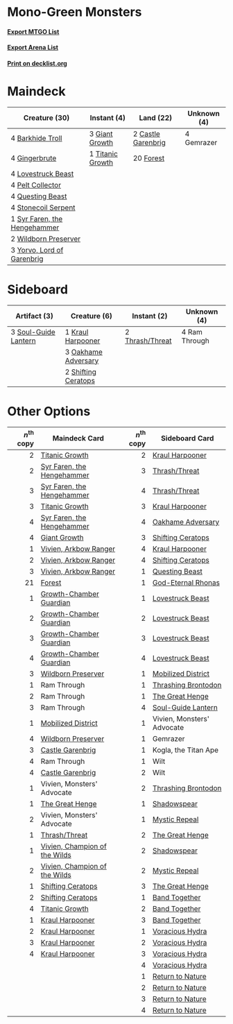 # Mono-Green Monsters

#### [Export MTGO List](../collection/Mono-Green%20Monsters/Mono-Green%20Monsters.txt)
#### [Export Arena List](../collection/Mono-Green%20Monsters/Mono-Green%20Monsters_arena.txt)
#### [Print on decklist.org](http://decklist.org/?deckmain=4%09Barkhide%20Troll%0A2%09Castle%20Garenbrig%0A20%09Forest%0A4%09Gemrazer%0A3%09Giant%20Growth%0A4%09Gingerbrute%0A4%09Lovestruck%20Beast%0A4%09Pelt%20Collector%0A4%09Questing%20Beast%0A4%09Stonecoil%20Serpent%0A1%09Syr%20Faren,%20the%20Hengehammer%0A1%09Titanic%20Growth%0A2%09Wildborn%20Preserver%0A3%09Yorvo,%20Lord%20of%20Garenbrig&deckside=1%09Kraul%20Harpooner%0A3%09Oakhame%20Adversary%0A4%09Ram%20Through%0A2%09Shifting%20Ceratops%0A3%09Soul-Guide%20Lantern%0A2%09Thrash/Threat)
# Maindeck

|                                             Creature (30)                                             |                                        Instant (4)                                        |                                          Land (22)                                          |Unknown (4)|
|-------------------------------------------------------------------------------------------------------|-------------------------------------------------------------------------------------------|---------------------------------------------------------------------------------------------|-----------|
|4 [Barkhide Troll](http://gatherer.wizards.com/Pages/Card/Details.aspx?multiverseid=466919)            |3 [Giant Growth](http://gatherer.wizards.com/Pages/Card/Details.aspx?multiverseid=129568)  |2 [Castle Garenbrig](http://gatherer.wizards.com/Pages/Card/Details.aspx?multiverseid=473202)|4 Gemrazer |
|4 [Gingerbrute](http://gatherer.wizards.com/Pages/Card/Details.aspx?multiverseid=473181)               |1 [Titanic Growth](http://gatherer.wizards.com/Pages/Card/Details.aspx?multiverseid=221203)|20 [Forest](http://gatherer.wizards.com/Pages/Card/Details.aspx?multiverseid=439860)         |           |
|4 [Lovestruck Beast](http://gatherer.wizards.com/Pages/Card/Details.aspx?multiverseid=473127)          |                                                                                           |                                                                                             |           |
|4 [Pelt Collector](http://gatherer.wizards.com/Pages/Card/Details.aspx?multiverseid=452891)            |                                                                                           |                                                                                             |           |
|4 [Questing Beast](http://gatherer.wizards.com/Pages/Card/Details.aspx?multiverseid=473133)            |                                                                                           |                                                                                             |           |
|4 [Stonecoil Serpent](http://gatherer.wizards.com/Pages/Card/Details.aspx?multiverseid=473197)         |                                                                                           |                                                                                             |           |
|1 [Syr Faren, the Hengehammer](http://gatherer.wizards.com/Pages/Card/Details.aspx?multiverseid=473139)|                                                                                           |                                                                                             |           |
|2 [Wildborn Preserver](http://gatherer.wizards.com/Pages/Card/Details.aspx?multiverseid=473144)        |                                                                                           |                                                                                             |           |
|3 [Yorvo, Lord of Garenbrig](http://gatherer.wizards.com/Pages/Card/Details.aspx?multiverseid=473147)  |                                                                                           |                                                                                             |           |


# Sideboard

|                                         Artifact (3)                                          |                                         Creature (6)                                         |                                       Instant (2)                                        | Unknown (4) |
|-----------------------------------------------------------------------------------------------|----------------------------------------------------------------------------------------------|------------------------------------------------------------------------------------------|-------------|
|3 [Soul-Guide Lantern](http://gatherer.wizards.com/Pages/Card/Details.aspx?multiverseid=476488)|1 [Kraul Harpooner](http://gatherer.wizards.com/Pages/Card/Details.aspx?multiverseid=452886)  |2 [Thrash/Threat](http://gatherer.wizards.com/Pages/Card/Details.aspx?multiverseid=457373)|4 Ram Through|
|                                                                                               |3 [Oakhame Adversary](http://gatherer.wizards.com/Pages/Card/Details.aspx?multiverseid=473129)|                                                                                          |             |
|                                                                                               |2 [Shifting Ceratops](http://gatherer.wizards.com/Pages/Card/Details.aspx?multiverseid=466948)|                                                                                          |             |


# Other Options

|*n*<sup>th</sup> copy|                                             Maindeck Card                                              |*n*<sup>th</sup> copy|                                        Sideboard Card                                        |
|--------------------:|--------------------------------------------------------------------------------------------------------|--------------------:|----------------------------------------------------------------------------------------------|
|                    2|[Titanic Growth](http://gatherer.wizards.com/Pages/Card/Details.aspx?multiverseid=221203)               |                    2|[Kraul Harpooner](http://gatherer.wizards.com/Pages/Card/Details.aspx?multiverseid=452886)    |
|                    2|[Syr Faren, the Hengehammer](http://gatherer.wizards.com/Pages/Card/Details.aspx?multiverseid=473139)   |                    3|[Thrash/Threat](http://gatherer.wizards.com/Pages/Card/Details.aspx?multiverseid=457373)      |
|                    3|[Syr Faren, the Hengehammer](http://gatherer.wizards.com/Pages/Card/Details.aspx?multiverseid=473139)   |                    4|[Thrash/Threat](http://gatherer.wizards.com/Pages/Card/Details.aspx?multiverseid=457373)      |
|                    3|[Titanic Growth](http://gatherer.wizards.com/Pages/Card/Details.aspx?multiverseid=221203)               |                    3|[Kraul Harpooner](http://gatherer.wizards.com/Pages/Card/Details.aspx?multiverseid=452886)    |
|                    4|[Syr Faren, the Hengehammer](http://gatherer.wizards.com/Pages/Card/Details.aspx?multiverseid=473139)   |                    4|[Oakhame Adversary](http://gatherer.wizards.com/Pages/Card/Details.aspx?multiverseid=473129)  |
|                    4|[Giant Growth](http://gatherer.wizards.com/Pages/Card/Details.aspx?multiverseid=129568)                 |                    3|[Shifting Ceratops](http://gatherer.wizards.com/Pages/Card/Details.aspx?multiverseid=466948)  |
|                    1|[Vivien, Arkbow Ranger](http://gatherer.wizards.com/Pages/Card/Details.aspx?multiverseid=466953)        |                    4|[Kraul Harpooner](http://gatherer.wizards.com/Pages/Card/Details.aspx?multiverseid=452886)    |
|                    2|[Vivien, Arkbow Ranger](http://gatherer.wizards.com/Pages/Card/Details.aspx?multiverseid=466953)        |                    4|[Shifting Ceratops](http://gatherer.wizards.com/Pages/Card/Details.aspx?multiverseid=466948)  |
|                    3|[Vivien, Arkbow Ranger](http://gatherer.wizards.com/Pages/Card/Details.aspx?multiverseid=466953)        |                    1|[Questing Beast](http://gatherer.wizards.com/Pages/Card/Details.aspx?multiverseid=473133)     |
|                   21|[Forest](http://gatherer.wizards.com/Pages/Card/Details.aspx?multiverseid=439860)                       |                    1|[God-Eternal Rhonas](http://gatherer.wizards.com/Pages/Card/Details.aspx?multiverseid=461090) |
|                    1|[Growth-Chamber Guardian](http://gatherer.wizards.com/Pages/Card/Details.aspx?multiverseid=457272)      |                    1|[Lovestruck Beast](http://gatherer.wizards.com/Pages/Card/Details.aspx?multiverseid=473127)   |
|                    2|[Growth-Chamber Guardian](http://gatherer.wizards.com/Pages/Card/Details.aspx?multiverseid=457272)      |                    2|[Lovestruck Beast](http://gatherer.wizards.com/Pages/Card/Details.aspx?multiverseid=473127)   |
|                    3|[Growth-Chamber Guardian](http://gatherer.wizards.com/Pages/Card/Details.aspx?multiverseid=457272)      |                    3|[Lovestruck Beast](http://gatherer.wizards.com/Pages/Card/Details.aspx?multiverseid=473127)   |
|                    4|[Growth-Chamber Guardian](http://gatherer.wizards.com/Pages/Card/Details.aspx?multiverseid=457272)      |                    4|[Lovestruck Beast](http://gatherer.wizards.com/Pages/Card/Details.aspx?multiverseid=473127)   |
|                    3|[Wildborn Preserver](http://gatherer.wizards.com/Pages/Card/Details.aspx?multiverseid=473144)           |                    1|[Mobilized District](http://gatherer.wizards.com/Pages/Card/Details.aspx?multiverseid=461176) |
|                    1|Ram Through                                                                                             |                    1|[Thrashing Brontodon](http://gatherer.wizards.com/Pages/Card/Details.aspx?multiverseid=456570)|
|                    2|Ram Through                                                                                             |                    1|[The Great Henge](http://gatherer.wizards.com/Pages/Card/Details.aspx?multiverseid=473123)    |
|                    3|Ram Through                                                                                             |                    4|[Soul-Guide Lantern](http://gatherer.wizards.com/Pages/Card/Details.aspx?multiverseid=476488) |
|                    1|[Mobilized District](http://gatherer.wizards.com/Pages/Card/Details.aspx?multiverseid=461176)           |                    1|Vivien, Monsters' Advocate                                                                    |
|                    4|[Wildborn Preserver](http://gatherer.wizards.com/Pages/Card/Details.aspx?multiverseid=473144)           |                    1|Gemrazer                                                                                      |
|                    3|[Castle Garenbrig](http://gatherer.wizards.com/Pages/Card/Details.aspx?multiverseid=473202)             |                    1|Kogla, the Titan Ape                                                                          |
|                    4|Ram Through                                                                                             |                    1|Wilt                                                                                          |
|                    4|[Castle Garenbrig](http://gatherer.wizards.com/Pages/Card/Details.aspx?multiverseid=473202)             |                    2|Wilt                                                                                          |
|                    1|Vivien, Monsters' Advocate                                                                              |                    2|[Thrashing Brontodon](http://gatherer.wizards.com/Pages/Card/Details.aspx?multiverseid=456570)|
|                    1|[The Great Henge](http://gatherer.wizards.com/Pages/Card/Details.aspx?multiverseid=473123)              |                    1|[Shadowspear](http://gatherer.wizards.com/Pages/Card/Details.aspx?multiverseid=476487)        |
|                    2|Vivien, Monsters' Advocate                                                                              |                    1|[Mystic Repeal](http://gatherer.wizards.com/Pages/Card/Details.aspx?multiverseid=476431)      |
|                    1|[Thrash/Threat](http://gatherer.wizards.com/Pages/Card/Details.aspx?multiverseid=457373)                |                    2|[The Great Henge](http://gatherer.wizards.com/Pages/Card/Details.aspx?multiverseid=473123)    |
|                    1|[Vivien, Champion of the Wilds](http://gatherer.wizards.com/Pages/Card/Details.aspx?multiverseid=461107)|                    2|[Shadowspear](http://gatherer.wizards.com/Pages/Card/Details.aspx?multiverseid=476487)        |
|                    2|[Vivien, Champion of the Wilds](http://gatherer.wizards.com/Pages/Card/Details.aspx?multiverseid=461107)|                    2|[Mystic Repeal](http://gatherer.wizards.com/Pages/Card/Details.aspx?multiverseid=476431)      |
|                    1|[Shifting Ceratops](http://gatherer.wizards.com/Pages/Card/Details.aspx?multiverseid=466948)            |                    3|[The Great Henge](http://gatherer.wizards.com/Pages/Card/Details.aspx?multiverseid=473123)    |
|                    2|[Shifting Ceratops](http://gatherer.wizards.com/Pages/Card/Details.aspx?multiverseid=466948)            |                    1|[Band Together](http://gatherer.wizards.com/Pages/Card/Details.aspx?multiverseid=461080)      |
|                    4|[Titanic Growth](http://gatherer.wizards.com/Pages/Card/Details.aspx?multiverseid=221203)               |                    2|[Band Together](http://gatherer.wizards.com/Pages/Card/Details.aspx?multiverseid=461080)      |
|                    1|[Kraul Harpooner](http://gatherer.wizards.com/Pages/Card/Details.aspx?multiverseid=452886)              |                    3|[Band Together](http://gatherer.wizards.com/Pages/Card/Details.aspx?multiverseid=461080)      |
|                    2|[Kraul Harpooner](http://gatherer.wizards.com/Pages/Card/Details.aspx?multiverseid=452886)              |                    1|[Voracious Hydra](http://gatherer.wizards.com/Pages/Card/Details.aspx?multiverseid=466954)    |
|                    3|[Kraul Harpooner](http://gatherer.wizards.com/Pages/Card/Details.aspx?multiverseid=452886)              |                    2|[Voracious Hydra](http://gatherer.wizards.com/Pages/Card/Details.aspx?multiverseid=466954)    |
|                    4|[Kraul Harpooner](http://gatherer.wizards.com/Pages/Card/Details.aspx?multiverseid=452886)              |                    3|[Voracious Hydra](http://gatherer.wizards.com/Pages/Card/Details.aspx?multiverseid=466954)    |
|                     |                                                                                                        |                    4|[Voracious Hydra](http://gatherer.wizards.com/Pages/Card/Details.aspx?multiverseid=466954)    |
|                     |                                                                                                        |                    1|[Return to Nature](http://gatherer.wizards.com/Pages/Card/Details.aspx?multiverseid=461102)   |
|                     |                                                                                                        |                    2|[Return to Nature](http://gatherer.wizards.com/Pages/Card/Details.aspx?multiverseid=461102)   |
|                     |                                                                                                        |                    3|[Return to Nature](http://gatherer.wizards.com/Pages/Card/Details.aspx?multiverseid=461102)   |
|                     |                                                                                                        |                    4|[Return to Nature](http://gatherer.wizards.com/Pages/Card/Details.aspx?multiverseid=461102)   |

